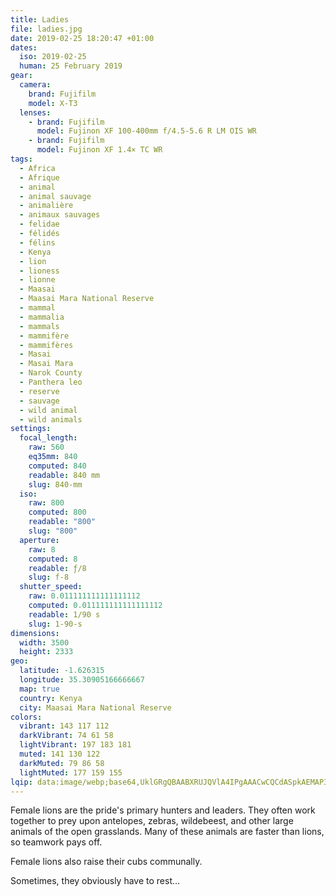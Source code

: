 ```yaml
---
title: Ladies
file: ladies.jpg
date: 2019-02-25 18:20:47 +01:00
dates:
  iso: 2019-02-25
  human: 25 February 2019
gear:
  camera:
    brand: Fujifilm
    model: X-T3
  lenses:
    - brand: Fujifilm
      model: Fujinon XF 100-400mm f/4.5-5.6 R LM OIS WR
    - brand: Fujifilm
      model: Fujinon XF 1.4× TC WR
tags:
  - Africa
  - Afrique
  - animal
  - animal sauvage
  - animalière
  - animaux sauvages
  - felidae
  - félidés
  - félins
  - Kenya
  - lion
  - lioness
  - lionne
  - Maasai
  - Maasai Mara National Reserve
  - mammal
  - mammalia
  - mammals
  - mammifère
  - mammifères
  - Masai
  - Masai Mara
  - Narok County
  - Panthera leo
  - reserve
  - sauvage
  - wild animal
  - wild animals
settings:
  focal_length:
    raw: 560
    eq35mm: 840
    computed: 840
    readable: 840 mm
    slug: 840-mm
  iso:
    raw: 800
    computed: 800
    readable: "800"
    slug: "800"
  aperture:
    raw: 8
    computed: 8
    readable: ƒ/8
    slug: f-8
  shutter_speed:
    raw: 0.011111111111111112
    computed: 0.011111111111111112
    readable: 1/90 s
    slug: 1-90-s
dimensions:
  width: 3500
  height: 2333
geo:
  latitude: -1.626315
  longitude: 35.30905166666667
  map: true
  country: Kenya
  city: Maasai Mara National Reserve
colors:
  vibrant: 143 117 112
  darkVibrant: 74 61 58
  lightVibrant: 197 183 181
  muted: 141 130 122
  darkMuted: 79 86 58
  lightMuted: 177 159 155
lqip: data:image/webp;base64,UklGRgQBAABXRUJQVlA4IPgAAACwCQCdASpkAEMAP3GixFo/v6gwL5eLG/AuCWcA0jsatzpIBiVJr6IbrummxZARuUAs/7Dzy79Wd0mbdH/FM11n2CflrN0enUDfeakFvxynBmPxf+nkQAD+5k7OQXOT7XntxqhpLZny8csDNOL6UZChrCKmpkG6TDjbYGLH4qJjGU1s/pVk+6qdajJ0/5WlLSLXqaZfVGrBRduv6wRxCgcdvfjTr5hUsj9hvehC8Gxwgz0R11R7nxV8KG93VNQH5KqMqa+0hjXY1cnCtU18yQpyfFWJTTck8zwb1HHxVUUpgbrjKAStGOddhgCnocNcg1Ct4oIC+QgAAA==
---
```


Female lions are the pride's primary hunters and leaders. They often work together to prey upon antelopes, zebras, wildebeest, and other large animals of the open grasslands. Many of these animals are faster than lions, so teamwork pays off.

Female lions also raise their cubs communally.

Sometimes, they obviously have to rest…
